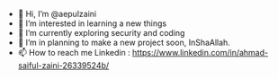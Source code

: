 - 👋 Hi, I’m @aepulzaini
- 👀 I’m interested in learning a new things 
- 🌱 I’m currently exploring security and coding 
- 💞️ I’m in planning to make a new project soon, InShaAllah.
- 📫 How to reach me Linkedin : https://www.linkedin.com/in/ahmad-saiful-zaini-26339524b/

<!---
aepulzaini/aepulzaini is a ✨ special ✨ repository because its `README.md` (this file) appears on your GitHub profile.
You can click the Preview link to take a look at your changes.
--->
